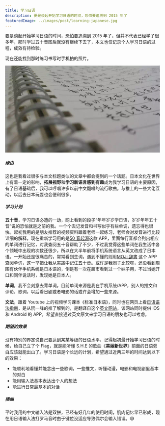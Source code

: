 ```yaml
---
title: 学习日语
description: 要是谈起开始学习日语的时间，恐怕要追溯到 2015 年了
featuredImage: ../images/post/learning-japanese.jpg
---
```


要是谈起开始学习日语的时间，恐怕要追溯到 2015 年了，但并不代表已经学了很多年，那时学过五十音图后就没有继续下去了，本文也仅记录个人学习日语的过程，成效有待检验。

现在还能找到那时练习书写时手机拍的照片。

![Leaening Japnaese](../images/post/learning-japanese.jpg)

##### 缘由

这也是我看过很多与本文标题类似的文章中都会提到的一个话题。日本文化在世界上有着一定的影响，**拓展视野**和**学习新语言感到有趣**成为我学习日语的主要原因，有了日语基础后，我可以哼唱许多以前中文翻唱的流行歌曲，与推上的一些大佬互动，以后去日本玩耍也会便利很多。

##### 学习计划

**五十音**，学习日语必遭的一劫，网上看到的段子“年年岁岁学日语，岁岁年年五十音”说的恐怕就是之前的我。一个个去记发音和书写似乎有些单调，遗忘得也很快。起初我用的是朋友推荐的视频资料跟着老师一起练习，老师会对发音进行比较详细的解释，现在重新学习用的是[50 音起源](https://apps.apple.com/cn/app/50%E9%9F%B3%E8%B5%B7%E6%BA%90/id1439222882)这款 APP，里面每行音都会列出相应的单词进行记忆，对我查阅五十音帮助了不少，不过我觉得这些单词在我生活中各个领域中出现的次数还很少，所以在大半年前将手机系统语言从英文改成了日本语。一开始还是很痛苦的，常常看到生词，遇到不懂的则用[MOJi 辞書](https://apps.apple.com/us/app/moji%E8%BE%9E%E6%9B%B8-%E6%97%A5%E8%AF%AD%E5%AE%9E%E7%94%A8%E8%AF%8D%E5%85%B8/id1021094295) 这个 APP 查阅单词，这一举措让我从实践中记住五十音。或许是我圈子比较窄，还没看到周围有伙伴手机系统是日本语的，倒是有一次在超市看到过一个妹子用，不过当她开口和同伴说话时，发现她是日本人。

**单词**，我不会刻意去背单词，目前单词来源是我在手机系统/APP，别人的推文和评论，歌词，以后看日剧或者电影的话或许会增加一些来源。

**文法**，跟着 Youtube 上的视频学习课本《标准日本语》，同时也在网页上看[日语语法指南](https://res.wokanxing.info/jpgramma)，是从阮一峰的推了解到的，是翻译自这个[英文网站](http://www.guidetojapanese.org/learn/grammar)，该网站同时提供 iOS 和 Android 的 APP，希望直接通过英文原文来学习日语的朋友也可以考虑。

##### 期望的效果

没有特别的界定说自己要达到某某等级的日语水平，记得起初最开始学习日语的时候，给自己立了个 Flag，就是能听懂 S.H.E 的歌曲《**美丽新世界**》前面的日语旁白应该就能出山了。学习日语是个长远的计划，希望通过近两三年的时间达到以下的效果：

- 能顺利地看懂并能念出一些歌词，一些推文，听懂动漫，电影和电视剧里基本的对白
- 能用输入法基本表达出个人的想法
- 能进行日常最基本的对话

##### 插曲

平时我用的中文输入法是双拼，已经有好几年的使用时间，肌肉记忆早已形成，现在用日语输入法打罗马音时由于键位没适应导致偶尔会输入错误。😅
